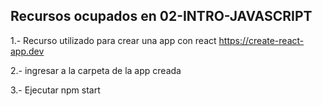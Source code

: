 ## Recursos ocupados en 02-INTRO-JAVASCRIPT

1.- Recurso utilizado para crear una app con react
https://create-react-app.dev

2.- ingresar a la carpeta de la app creada

3.- Ejecutar npm start

